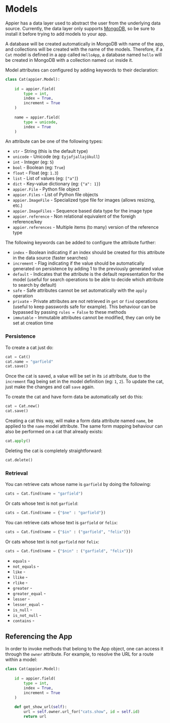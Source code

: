 # Models

Appier has a data layer used to abstract the user from the underlying data source. 
Currently, the data layer only supports [MongoDB](http://www.mongodb.org/), so be
sure to install it before trying to add models to your app.

A database will be created automatically in MongoDB with name of the app, 
and collections will be created with the name of the models. Therefore, if a ``Cat``
model is defined in a app called ``HelloApp``, a database named ``hello`` will be
created in MongoDB with a collection named ``cat`` inside it.

Model attributes can configured by adding keywords to their declaration:

```python
class Cat(appier.Model):
    
    id = appier.field(
        type = int,
        index = True,
        increment = True
    )
    
    name = appier.field(
        type = unicode,
        index = True
    )
```

An attribute can be one of the following types:

* `str` - String (this is the default type)
* `unicode` - Unicode (eg: `Eyjafjallajökull`)
* `int` - Integer (eg: `5`)
* `bool` - Boolean (eg: `True`)
* `float` - Float (eg: `1.3`)
* `list` - List of values (eg: `["a"]`)
* `dict` - Key-value dictionary (eg: `{"a": 1}`)
* `appier.File` - Python file object
* `appier.Files` - List of Python file objects
* `appier.ImageFile` - Specialized type file for images (allows resizing, etc.)
* `appier.ImageFiles` - Sequence based data type for the image type
* `appier.reference` - Non relational equivalent of the foreigh reference/key
* `appier.references` - Multiple items (to many) version of the reference type

The following keywords can be added to configure the attribute further:

* `index` - Boolean indicating if an index should be created for this attribute in 
the data source (faster searches)
* `increment` - Flag indicating if the value should be automatically generated on 
persistence by adding 1 to the previously generated value
* `default` - Indicates that the attribute is the default representation for the model
(useful for search operations to be able to decide which attribute to search by default)
* `safe` - Safe attributes cannot be set automatically with the `apply` operation
* `private` - Private attributes are not retrieved in `get` or `find` operations (useful
to keep passwords safe for example). This behaviour can be bypassed by passing 
`rules = False` to these methods
* `immutable` - Immutable attributes cannot be modified, they can only be set at creation time

### Persistence

To create a cat just do:

```python
cat = Cat()
cat.name = "garfield"
cat.save()
```

Once the cat is saved, a value will be set in its ``id`` attribute, due to the
``increment`` flag being set in the model definition (eg: ``1``, ``2``). To update the 
cat, just make the changes and call ``save`` again. 

To create the cat and have form data be automatically set do this:

```python
cat = Cat.new()
cat.save()
```

Creating a cat this way, will make a form data attribute named ``name``,
be applied to the ``name`` model attribute. The same form mapping behaviour can 
also be performed on a cat that already exists:

```python
cat.apply()
```

Deleting the cat is completely straightforward:

```python
cat.delete()
```

### Retrieval

You can retrieve cats whose name is ``garfield`` by doing the following:

```python
cats = Cat.find(name = "garfield")
```

Or cats whose text is not ``garfield``:

```python
cats = Cat.find(name = {"$ne" : "garfield"})
```

You can retrieve cats whose text is ``garfield`` or ``felix``:

```python
cats = Cat.find(name = {"$in" : ("garfield", "felix")})
```

Or cats whose text is not ``garfield`` nor ``felix``:

```python
cats = Cat.find(name = {"$nin" : ("garfield", "felix")})
```

* `equals` - 
* `not_equals` -
* `like` -
* `llike` -
* `rlike` -
* `greater` -
* `greater_equal` -
* `lesser` -
* `lesser_equal` -
* `is_null` -
* `is_not_null` -
* `contains` -

## Referencing the App

In order to invoke methods that belong to the App object, one can access it through
the ``owner`` attribute. For example, to resolve the URL for a route within a model:

```python
class Cat(appier.Model):
    
    id = appier.field(
        type = int,
        index = True,
        increment = True
    )
    
	def get_show_url(self):
		url = self.owner.url_for("cats.show", id = self.id)
		return url
```
